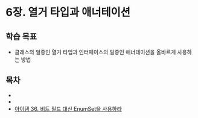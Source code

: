 # 6장. 열거 타입과 애너테이션

## 학습 목표

- 클래스의 일종인 열거 타입과 인터페이스의 일종인 애너테이션을 올바르게 사용하는 방법

## 목차

- 
- 
- [아이템 36. 비트 필드 대신 EnumSet을 사용하라](아이템%2036.%20비트%20필드%20대신%20EnumSet을%20사용하라.md)
